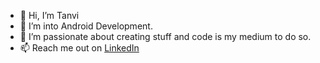 - 👋 Hi, I’m Tanvi
- 👀 I’m into Android Development.
- 🌱 I’m passionate about creating stuff and code is my medium to do so.
- 📫 Reach me out on [LinkedIn](https://www.linkedin.com/in/tanvi-tripathi-9986481ab/)

<!---
tanvi1017/tanvi1017 is a ✨ special ✨ repository because its `README.md` (this file) appears on your GitHub profile.
You can click the Preview link to take a look at your changes.
--->
